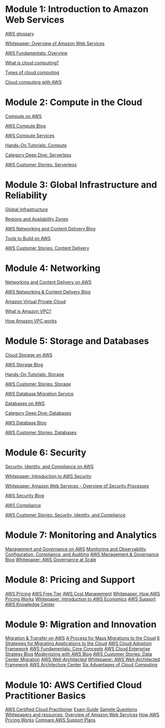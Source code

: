 # Module 1: Introduction to Amazon Web Services
[AWS glossary](https://docs.aws.amazon.com/general/latest/gr/glos-chap.html)

[Whitepaper: Overview of Amazon Web Services](https://d0.awsstatic.com/whitepapers/aws-overview.pdf)

[AWS Fundamentals: Overview](https://aws.amazon.com/getting-started/cloud-essentials/)

[What is cloud computing?](https://aws.amazon.com/what-is-cloud-computing/)

[Types of cloud computing](https://aws.amazon.com/types-of-cloud-computing/)

[Cloud computing with AWS](https://aws.amazon.com/what-is-aws/)


# Module 2: Compute in the Cloud
[Compute on AWS](https://aws.amazon.com/products/compute/)

[AWS Compute Blog](https://aws.amazon.com/blogs/compute/)

[AWS Compute Services](https://docs.aws.amazon.com/whitepapers/latest/aws-overview/compute-services.html)

[Hands-On Tutorials: Compute](https://aws.amazon.com/getting-started/hands-on/?awsf.getting-started-category=category%23compute&awsf.getting-started-content-type=content-type%23hands-on&getting-started-all.sort-by=item.additionalFields.content-latest-publish-date&getting-started-all.sort-order=desc&awsf.getting-started-level=*all)

[Category Deep Dive: Serverless]( https://aws.amazon.com/getting-started/deep-dive-serverless/)

[AWS Customer Stories: Serverless]( https://aws.amazon.com/solutions/case-studies/?customer-references-cards.sort-by=item.additionalFields.publishedDate&customer-references-cards.sort-order=desc&awsf.customer-references-location=*all&awsf.customer-references-segment=*all&awsf.customer-references-product=product%23vpc%7Cproduct%23api-gateway%7Cproduct%23cloudfront%7Cproduct%23route53%7Cproduct%23directconnect%7Cproduct%23elb&awsf.customer-references-category=category%23serverless&awsf.content-type=*all&awsf.customer-references-industry=*all&awsf.customer-references-use-case=*all&awsf.customer-references-tech-category=*all)

# Module 3: Global Infrastructure and Reliability
[Global Infrastructure](https://aws.amazon.com/about-aws/global-infrastructure/)

[Regions and Availability Zones](https://aws.amazon.com/about-aws/global-infrastructure/regions_az/)

[AWS Networking and Content Delivery Blog](https://aws.amazon.com/blogs/networking-and-content-delivery/)

[Tools to Build on AWS](https://aws.amazon.com/developer/tools/)

[AWS Customer Stories: Content Delivery](https://aws.amazon.com/solutions/case-studies/?customer-references-cards.sort-by=item.additionalFields.publishedDate&customer-references-cards.sort-order=desc&awsf.customer-references-location=*all&awsf.customer-references-segment=*all&awsf.customer-references-product=product%23vpc%7Cproduct%23api-gateway%7Cproduct%23cloudfront%7Cproduct%23route53%7Cproduct%23directconnect%7Cproduct%23elb&awsf.customer-references-category=category%23content-delivery&awsf.content-type=*all&awsf.customer-references-industry=*all&awsf.customer-references-use-case=*all&awsf.customer-references-tech-category=*all)

# Module 4: Networking
[Networking and Content Delivery on AWS]( https://aws.amazon.com/products/networking/)

[AWS Networking & Content Delivery Blog]( https://aws.amazon.com/blogs/networking-and-content-delivery/)

[Amazon Virtual Private Cloud]( https://aws.amazon.com/vpc/)

[What is Amazon VPC?]( https://docs.aws.amazon.com/vpc/latest/userguide/what-is-amazon-vpc.html)

[How Amazon VPC works]( https://docs.aws.amazon.com/vpc/latest/userguide/how-it-works.html)

# Module 5: Storage and Databases
[Cloud Storage on AWS](https://aws.amazon.com/products/storage/)

[AWS Storage Blog](https://aws.amazon.com/blogs/storage/)

[Hands-On Tutorials: Storage](https://aws.amazon.com/getting-started/hands-on/?awsf.getting-started-category=category%23storage&awsf.getting-started-content-type=content-type%23hands-on&getting-started-all.sort-by=item.additionalFields.content-latest-publish-date&getting-started-all.sort-order=desc&awsf.getting-started-level=*all)

[AWS Customer Stories: Storage](https://aws.amazon.com/solutions/case-studies/?customer-references-cards.sort-by=item.additionalFields.publishedDate&customer-references-cards.sort-order=desc&awsf.customer-references-location=*all&awsf.customer-references-segment=*all&awsf.customer-references-product=product%23vpc%7Cproduct%23api-gateway%7Cproduct%23cloudfront%7Cproduct%23route53%7Cproduct%23directconnect%7Cproduct%23elb&awsf.customer-references-category=category%23storage&awsf.content-type=*all&awsf.customer-references-industry=*all&awsf.customer-references-use-case=*all&awsf.customer-references-tech-category=*all)

[AWS Database Migration Service](https://aws.amazon.com/dms/)

[Databases on AWS](https://aws.amazon.com/products/databases/)

[Category Deep Dive: Databases](https://aws.amazon.com/getting-started/deep-dive-databases/)

[AWS Database Blog](https://aws.amazon.com/blogs/database/)

[AWS Customer Stories: Databases](https://aws.amazon.com/solutions/case-studies/?customer-references-cards.sort-by=item.additionalFields.publishedDate&customer-references-cards.sort-order=desc&awsf.customer-references-location=*all&awsf.customer-references-segment=*all&awsf.customer-references-product=product%23vpc%7Cproduct%23api-gateway%7Cproduct%23cloudfront%7Cproduct%23route53%7Cproduct%23directconnect%7Cproduct%23elb&awsf.customer-references-category=category%23databases&awsf.content-type=*all&awsf.customer-references-industry=*all&awsf.customer-references-use-case=*all&awsf.customer-references-tech-category=*all)

# Module 6: Security
[Security, Identity, and Compliance on AWS](https://aws.amazon.com/products/security/)

[Whitepaper: Introduction to AWS Security](https://docs.aws.amazon.com/whitepapers/latest/introduction-aws-security/welcome.html)

[Whitepaper: Amazon Web Services - Overview of Security Processes](https://docs.aws.amazon.com/pdfs/whitepapers/latest/aws-overview-security-processes/aws-overview-security-processes.pdf)

[AWS Security Blog](https://aws.amazon.com/blogs/security/)

[AWS Compliance](https://aws.amazon.com/compliance/)

[AWS Customer Stories: Security, Identity, and Compliance](https://aws.amazon.com/solutions/case-studies/?customer-references-cards.sort-by=item.additionalFields.publishedDate&customer-references-cards.sort-order=desc&awsf.customer-references-location=*all&awsf.customer-references-segment=*all&awsf.customer-references-product=product%23vpc%7Cproduct%23api-gateway%7Cproduct%23cloudfront%7Cproduct%23route53%7Cproduct%23directconnect%7Cproduct%23elb&awsf.customer-references-category=category%23security-identity-compliance&awsf.content-type=*all&awsf.customer-references-industry=*all&awsf.customer-references-use-case=*all&awsf.customer-references-tech-category=*all)

# Module 7: Monitoring and Analytics
[Management and Governance on AWS]()
[Monitoring and Observability]()
[Configuration, Compliance, and Auditing]()
[AWS Management & Governance Blog]()
[Whitepaper: AWS Governance at Scale]()

# Module 8: Pricing and Support
[AWS Pricing]()
[AWS Free Tier]()
[AWS Cost Management]()
[Whitepaper: How AWS Pricing Works]()
[Whitepaper: Introduction to AWS Economics]()
[AWS Support]()
[AWS Knowledge Center]()

# Module 9: Migration and Innovation
[Migration & Transfer on AWS]()
[A Process for Mass Migrations to the Cloud]()
[6 Strategies for Migrating Applications to the Cloud]()
[AWS Cloud Adoption Framework]()
[AWS Fundamentals: Core Concepts]()
[AWS Cloud Enterprise Strategy Blog]()
[Modernizing with AWS Blog]()
[AWS Customer Stories: Data Center Migration]()
[AWS Well-Architected]()
[Whitepaper: AWS Well-Architected Framework]()
[AWS Architecture Center]()
[Six Advantages of Cloud Computing]()

# Module 10: AWS Certified Cloud Practitioner Basics
[AWS Certified Cloud Practitioner]()
[Exam Guide]()
[Sample Questions]()
[Whitepapers and resources:]()
[Overview of Amazon Web Services]()
[How AWS Pricing Works]()
[Compare AWS Support Plans]()
